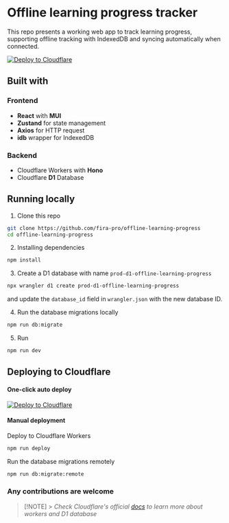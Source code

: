# Offline learning progress tracker

This repo presents a working web app to track learning progress, supporting offline tracking with IndexedDB and syncing automatically when connected.

[![Deploy to Cloudflare](https://deploy.workers.cloudflare.com/button)](https://deploy.workers.cloudflare.com/?url=https://github.com/fira-pro/offline-learning-progress)

## Built with

### Frontend

- **React** with **MUI**
- **Zustand** for state management
- **Axios** for HTTP request
- **idb** wrapper for IndexedDB

### Backend

- Cloudflare Workers with **Hono**
- Cloudflare **D1** Database

## Running locally

1. Clone this repo

```bash
git clone https://github.com/fira-pro/offline-learning-progress
cd offline-learning-progress
```

2. Installing dependencies

```bash
npm install
```

3. Create a D1 database with name `prod-d1-offline-learning-progress`

```bash
npx wrangler d1 create prod-d1-offline-learning-progress
```

and update the `database_id` field in `wrangler.json` with the new database ID.

4. Run the database migrations locally

```bash
npm run db:migrate
```

5. Run

```bash
npm run dev
```

## Deploying to Cloudflare

#### One-click auto deploy

[![Deploy to Cloudflare](https://deploy.workers.cloudflare.com/button)](https://deploy.workers.cloudflare.com/?url=https://github.com/fira-pro/offline-learning-progress)

#### Manual deployment

Deploy to Cloudflare Workers

```bash
npm run deploy
```

Run the database migrations remotely

```bash
npm run db:migrate:remote
```

### Any contributions are welcome

> [!NOTE] > _Check Cloudflare's official [docs](https://developers.cloudflare.com/workers/get-started/guide) to learn more about workers and D1 database_
